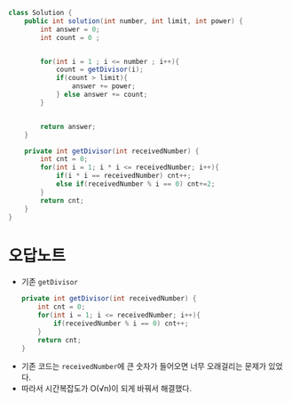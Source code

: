 ```Java
class Solution {
    public int solution(int number, int limit, int power) {
        int answer = 0;
        int count = 0 ;


        for(int i = 1 ; i <= number ; i++){
            count = getDivisor(i);
            if(count > limit){
                answer += power;
            } else answer += count;
        }


        return answer;
    }

    private int getDivisor(int receivedNumber) {
        int cnt = 0;
        for(int i = 1; i * i <= receivedNumber; i++){
            if(i * i == receivedNumber) cnt++;
            else if(receivedNumber % i == 0) cnt+=2;
        }
        return cnt;
    }
}
```

# 오답노트
  - 기존 `getDivisor`
    ```Java
    private int getDivisor(int receivedNumber) {
        int cnt = 0;
        for(int i = 1; i <= receivedNumber; i++){
            if(receivedNumber % i == 0) cnt++;
        }
        return cnt;
    }
    ```
  - 기존 코드는 `receivedNumber`에 큰 숫자가 들어오면 너무 오래걸리는 문제가 있었다.
  - 따라서 시간복잡도가 O(√n)이 되게 바꿔서 해결했다.
